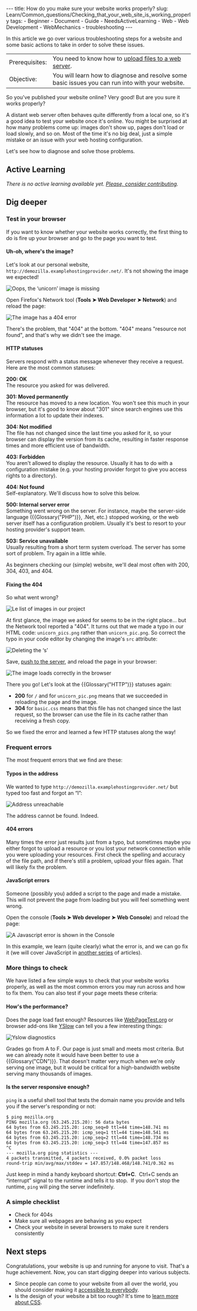 --- title: How do you make sure your website works properly? slug: Learn/Common\_questions/Checking\_that\_your\_web\_site\_is\_working\_properly tags: - Beginner - Document - Guide - NeedsActiveLearning - Web - Web Development - WebMechanics - troubleshooting ---

In this article we go over various troubleshooting steps for a website and some basic actions to take in order to solve these issues.

<table><tbody><tr class="odd"><td>Prerequisites:</td><td>You need to know how to <a href="/en-US/docs/Learn/Common_questions/Upload_files_to_a_web_server">upload files to a web server</a>.</td></tr><tr class="even"><td>Objective:</td><td>You will learn how to diagnose and resolve some basic issues you can run into with your website.</td></tr></tbody></table>

So you've published your website online? Very good! But are you sure it works properly?

A distant web server often behaves quite differently from a local one, so it's a good idea to test your website once it's online. You might be surprised at how many problems come up: images don't show up, pages don't load or load slowly, and so on. Most of the time it's no big deal, just a simple mistake or an issue with your web hosting configuration.

Let's see how to diagnose and solve those problems.

Active Learning
---------------

*There is no active learning available yet. [Please, consider contributing](/en-US/docs/MDN/Contribute/Getting_started).*

Dig deeper
----------

### Test in your browser

If you want to know whether your website works correctly, the first thing to do is fire up your browser and go to the page you want to test.

#### Uh-oh, where's the image?

Let's look at our personal website, `http://demozilla.examplehostingprovider.net/`. It's not showing the image we expected!

![Oops, the ‘unicorn’ image is missing](image-missing.png)

Open Firefox's Network tool (**Tools ➤ Web Developer ➤ Network**) and reload the page:

![The image has a 404 error](error404.png)

There's the problem, that "404" at the bottom. "404" means "resource not found", and that's why we didn't see the image.

#### HTTP statuses

Servers respond with a status message whenever they receive a request. Here are the most common statuses:

**200: OK**  
The resource you asked for was delivered.

**301: Moved permanently**  
The resource has moved to a new location. You won't see this much in your browser, but it's good to know about "301" since search engines use this information a lot to update their indexes.

**304: Not modified**  
The file has not changed since the last time you asked for it, so your browser can display the version from its cache, resulting in faster response times and more efficient use of bandwidth.

**403: Forbidden**  
You aren't allowed to display the resource. Usually it has to do with a configuration mistake (e.g. your hosting provider forgot to give you access rights to a directory).

**404: Not found**  
Self-explanatory. We'll discuss how to solve this below.

**500: Internal server error**  
Something went wrong on the server. For instance, maybe the server-side language ({{Glossary("PHP")}}, .Net, etc.) stopped working, or the web server itself has a configuration problem. Usually it's best to resort to your hosting provider's support team.

**503: Service unavailable**  
Usually resulting from a short term system overload. The server has some sort of problem. Try again in a little while.

As beginners checking our (simple) website, we'll deal most often with 200, 304, 403, and 404.

#### Fixing the 404

So what went wrong?

![Le list of images in our project](demozilla-images-list.png)

At first glance, the image we asked for seems to be in the right place... but the Network tool reported a "404". It turns out that we made a typo in our HTML code: `unicorn_pics.png` rather than `unicorn_pic.png`. So correct the typo in your code editor by changing the image's `src` attribute:

![Deleting the ‘s’](code-correct.png)

Save, [push to the server](/en-US/docs/Learn/Common_questions/Upload_files_to_a_web_server), and reload the page in your browser:

![The image loads correctly in the browser](image-corrected.png)

There you go! Let's look at the {{Glossary("HTTP")}} statuses again:

-   **200** for `/` and for `unicorn_pic.png` means that we succeeded in reloading the page and the image.
-   **304** for `basic.css` means that this file has not changed since the last request, so the browser can use the file in its cache rather than receiving a fresh copy.

So we fixed the error and learned a few HTTP statuses along the way!

### Frequent errors

The most frequent errors that we find are these:

#### Typos in the address

We wanted to type `http://demozilla.examplehostingprovider.net/` but typed too fast and forgot an “l”:

![Address unreachable](cannot-find-server.png)

The address cannot be found. Indeed.

#### 404 errors

Many times the error just results just from a typo, but sometimes maybe you either forgot to upload a resource or you lost your network connection while you were uploading your resources. First check the spelling and accuracy of the file path, and if there's still a problem, upload your files again. That will likely fix the problem.

#### JavaScript errors

Someone (possibly you) added a script to the page and made a mistake. This will not prevent the page from loading but you will feel something went wrong.

Open the console (**Tools ➤ Web developer ➤ Web Console**) and reload the page:

![A Javascript error is shown in the Console](js-error.png)

In this example, we learn (quite clearly) what the error is, and we can go fix it (we will cover JavaScript in [another series](/en-US/docs/Learn/JavaScript) of articles).

### More things to check

We have listed a few simple ways to check that your website works properly, as well as the most common errors you may run across and how to fix them. You can also test if your page meets these criteria:

#### How's the performance?

Does the page load fast enough? Resources like [WebPageTest.org](https://www.webpagetest.org/) or browser add-ons like [YSlow](https://addons.mozilla.org/en-US/firefox/addon/yslow/) can tell you a few interesting things:

![Yslow diagnostics](yslow-diagnostics.png)

Grades go from A to F. Our page is just small and meets most criteria. But we can already note it would have been better to use a {{Glossary("CDN")}}. That doesn't matter very much when we're only serving one image, but it would be critical for a high-bandwidth website serving many thousands of images.

#### Is the server responsive enough?

`ping` is a useful shell tool that tests the domain name you provide and tells you if the server's responding or not:

    $ ping mozilla.org
    PING mozilla.org (63.245.215.20): 56 data bytes
    64 bytes from 63.245.215.20: icmp_seq=0 ttl=44 time=148.741 ms
    64 bytes from 63.245.215.20: icmp_seq=1 ttl=44 time=148.541 ms
    64 bytes from 63.245.215.20: icmp_seq=2 ttl=44 time=148.734 ms
    64 bytes from 63.245.215.20: icmp_seq=3 ttl=44 time=147.857 ms
    ^C
    --- mozilla.org ping statistics ---
    4 packets transmitted, 4 packets received, 0.0% packet loss
    round-trip min/avg/max/stddev = 147.857/148.468/148.741/0.362 ms

Just keep in mind a handy keyboard shortcut: **Ctrl+C**.  Ctrl+C sends an “interrupt” signal to the runtime and tells it to stop.  If you don't stop the runtime, `ping` will ping the server indefinitely.

### A simple checklist

-   Check for 404s
-   Make sure all webpages are behaving as you expect
-   Check your website in several browsers to make sure it renders consistently

Next steps
----------

Congratulations, your website is up and running for anyone to visit. That's a huge achievement. Now, you can start digging deeper into various subjects.

-   Since people can come to your website from all over the world, you should consider making it [accessible to everybody](/en-US/docs/Learn/Common_questions/What_is_accessibility).
-   Is the design of your website a bit too rough? It's time to [learn more about CSS](/en-US/docs/Learn/CSS/First_steps/How_CSS_works).
